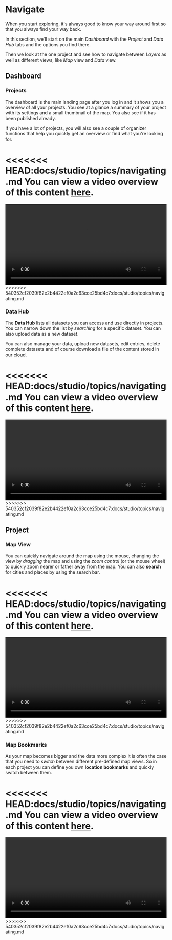 # Navigate

When you start exploring, it's always good to know your way around first
so that you always find your way back.

In this section, we'll start on the main _Dashboard_ with the _Project_ and
_Data Hub_ tabs and the options you find there.

Then we look at the one project and see how to navigate between _Layers_ as
well as different views, like _Map_ view and _Data_ view. 

## Dashboard

### Projects

The dashboard is the main landing page after you log in and it
shows you a overview of all your projects. You see at a glance a summary of
your project with its settings and a small thumbnail of the map. You also 
see if it has been published already.

If you have a lot of projects, you will also see a couple of organizer 
functions that help you quickly get an overview or find what you're looking
for.

<<<<<<< HEAD:docs/studio/topics/navigating.md
You can view a video overview of this content [here](https://www.here.xyz/assets/videos/projects-dashboard.mp4).
=======
<video width="100%"  controls>
  <source src="../videos/projects-dashboard.mp4" type="video/mp4">
  <source src="../../videos/projects-dashboard.mp4" type="video/mp4">
You can view a video overview of this content <a href="../videos/projects-dashboard.mp4">here</a>.
</video>
>>>>>>> 540352cf2039f82e2b4422ef0a2c63cce25bd4c7:docs/studio/topics/navigating.md

### Data Hub

The **Data Hub** lists all datasets you can access and use directly
in projects. You can narrow down the list by _searching_ for a specific
dataset. You can also upload data as a new dataset.

You can also manage your data, upload new datasets, edit entries, delete complete datasets and of course download a file of the content stored 
in our cloud.

<<<<<<< HEAD:docs/studio/topics/navigating.md
You can view a video overview of this content [here](https://www.here.xyz/assets/videos/data-hub.mp4).
=======
<video width="100%"  controls>
  <source src="../videos/data-hub.mp4" type="video/mp4">
  <source src="../../videos/data-hub.mp4" type="video/mp4">
You can view a video overview of this content <a href="../videos/data-hub.mp4">here</a>.
</video>
>>>>>>> 540352cf2039f82e2b4422ef0a2c63cce25bd4c7:docs/studio/topics/navigating.md

## Project

### Map View

You can quickly navigate around the map using the mouse, changing the view
by _dragging_ the map and using the _zoom control_ (or the mouse wheel) to
quickly zoom nearer or father away from the map. You can also **search** for cities and places by using the search bar.

<<<<<<< HEAD:docs/studio/topics/navigating.md
You can view a video overview of this content [here](https://www.here.xyz/assets/videos/navigate-map.mp4).
=======
<video width="100%"  controls>
  <source src="../videos/navigate-map.mp4" type="video/mp4">
  <source src="../../videos/navigate-map.mp4" type="video/mp4">
You can view a video overview of this content <a href="../videos/naivgate-map.mp4">here</a>.
</video>
>>>>>>> 540352cf2039f82e2b4422ef0a2c63cce25bd4c7:docs/studio/topics/navigating.md

### Map Bookmarks

As your map becomes bigger and the data more complex it is often the case 
that you need to _switch_ between different pre-defined map views. So in each
project you can define you own **location bookmarks** and quickly switch 
between them.

<<<<<<< HEAD:docs/studio/topics/navigating.md
You can view a video overview of this content [here](https://www.here.xyz/assets/videos/navigate-bookmarks.mp4).
=======
<video width="100%"  controls>
  <source src="../videos/navigate-bookmarks.mp4" type="video/mp4">
  <source src="../../videos/navigate-bookmarks.mp4" type="video/mp4">
You can view a video overview of this content <a href="../videos/navigate-bookmarks.mp4">here</a>.
</video>
>>>>>>> 540352cf2039f82e2b4422ef0a2c63cce25bd4c7:docs/studio/topics/navigating.md
